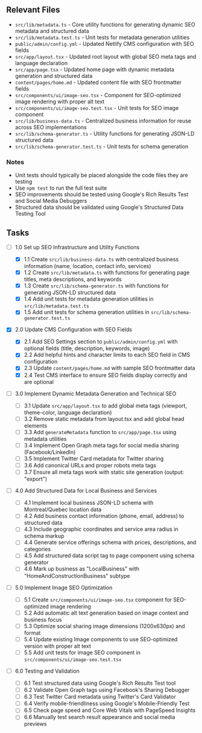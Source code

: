 ## Relevant Files

- `src/lib/metadata.ts` - Core utility functions for generating dynamic SEO metadata and structured data
- `src/lib/metadata.test.ts` - Unit tests for metadata generation utilities
- `public/admin/config.yml` - Updated Netlify CMS configuration with SEO fields
- `src/app/layout.tsx` - Updated root layout with global SEO meta tags and language declaration
- `src/app/page.tsx` - Updated home page with dynamic metadata generation and structured data
- `content/pages/home.md` - Updated content file with SEO frontmatter fields
- `src/components/ui/image-seo.tsx` - Component for SEO-optimized image rendering with proper alt text
- `src/components/ui/image-seo.test.tsx` - Unit tests for SEO image component
- `src/lib/business-data.ts` - Centralized business information for reuse across SEO implementations
- `src/lib/schema-generator.ts` - Utility functions for generating JSON-LD structured data
- `src/lib/schema-generator.test.ts` - Unit tests for schema generation

### Notes

- Unit tests should typically be placed alongside the code files they are testing
- Use `npm test` to run the full test suite
- SEO improvements should be tested using Google's Rich Results Test and Social Media Debuggers
- Structured data should be validated using Google's Structured Data Testing Tool

## Tasks

- [ ] 1.0 Set up SEO Infrastructure and Utility Functions

  - [x] 1.1 Create `src/lib/business-data.ts` with centralized business information (name, location, contact info, services)
  - [x] 1.2 Create `src/lib/metadata.ts` with functions for generating page titles, meta descriptions, and keywords
  - [x] 1.3 Create `src/lib/schema-generator.ts` with functions for generating JSON-LD structured data
  - [x] 1.4 Add unit tests for metadata generation utilities in `src/lib/metadata.test.ts`
  - [x] 1.5 Add unit tests for schema generation utilities in `src/lib/schema-generator.test.ts`

- [x] 2.0 Update CMS Configuration with SEO Fields

  - [x] 2.1 Add SEO Settings section to `public/admin/config.yml` with optional fields (title, description, keywords, image)
  - [x] 2.2 Add helpful hints and character limits to each SEO field in CMS configuration
  - [x] 2.3 Update `content/pages/home.md` with sample SEO frontmatter data
  - [x] 2.4 Test CMS interface to ensure SEO fields display correctly and are optional

- [ ] 3.0 Implement Dynamic Metadata Generation and Technical SEO

  - [ ] 3.1 Update `src/app/layout.tsx` to add global meta tags (viewport, theme-color, language declaration)
  - [ ] 3.2 Remove static metadata from layout.tsx and add global head elements
  - [ ] 3.3 Add `generateMetadata` function to `src/app/page.tsx` using metadata utilities
  - [ ] 3.4 Implement Open Graph meta tags for social media sharing (Facebook/LinkedIn)
  - [ ] 3.5 Implement Twitter Card metadata for Twitter sharing
  - [ ] 3.6 Add canonical URLs and proper robots meta tags
  - [ ] 3.7 Ensure all meta tags work with static site generation (output: "export")

- [ ] 4.0 Add Structured Data for Local Business and Services

  - [ ] 4.1 Implement local business JSON-LD schema with Montreal/Quebec location data
  - [ ] 4.2 Add business contact information (phone, email, address) to structured data
  - [ ] 4.3 Include geographic coordinates and service area radius in schema markup
  - [ ] 4.4 Generate service offerings schema with prices, descriptions, and categories
  - [ ] 4.5 Add structured data script tag to page component using schema generator
  - [ ] 4.6 Mark up business as "LocalBusiness" with "HomeAndConstructionBusiness" subtype

- [ ] 5.0 Implement Image SEO Optimization

  - [ ] 5.1 Create `src/components/ui/image-seo.tsx` component for SEO-optimized image rendering
  - [ ] 5.2 Add automatic alt text generation based on image context and business focus
  - [ ] 5.3 Optimize social sharing image dimensions (1200x630px) and format
  - [ ] 5.4 Update existing Image components to use SEO-optimized version with proper alt text
  - [ ] 5.5 Add unit tests for image SEO component in `src/components/ui/image-seo.test.tsx`

- [ ] 6.0 Testing and Validation
  - [ ] 6.1 Test structured data using Google's Rich Results Test tool
  - [ ] 6.2 Validate Open Graph tags using Facebook's Sharing Debugger
  - [ ] 6.3 Test Twitter Card metadata using Twitter's Card Validator
  - [ ] 6.4 Verify mobile-friendliness using Google's Mobile-Friendly Test
  - [ ] 6.5 Check page speed and Core Web Vitals with PageSpeed Insights
  - [ ] 6.6 Manually test search result appearance and social media previews
